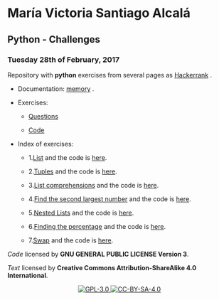 # María Victoria Santiago Alcalá

## Python - Challenges

### Tuesday 28th of February, 2017

Repository with **python** exercises from several pages as [Hackerrank](https://www.hackerrank.com/domains/python) .

* Documentation: [memory](https://stiago.github.io/Python/) .

* Exercises:
    
    - [Questions](https://github.com/STiago/Python/tree/master/Questions)
    
    - [Code](https://github.com/STiago/Python/tree/master/Code)

* Index of exercises:

    - 1.[List](https://github.com/STiago/Python/blob/master/Questions/1Lists.md) and the code is [here](https://github.com/STiago/Python/blob/master/Code/1lists.py).

    - 2.[Tuples](https://github.com/STiago/Python/blob/master/Questions/2Tuples.md) and the code is [here](https://github.com/STiago/Python/blob/master/Code/2tuples.py).

    - 3.[List comprehensions](https://github.com/STiago/Python/blob/master/Questions/3ListComprehension.md) and the code is [here](https://github.com/STiago/Python/blob/master/Code/3listcomprehension.py).

    - 4.[Find the second largest number](https://github.com/STiago/Python/blob/master/Questions/4SLNumber.md) and the code is [here](https://github.com/STiago/Python/blob/master/Code/4SecondLargest.py).

    - 5.[Nested Lists](https://github.com/STiago/Python/blob/master/Questions/5NestedList.md) and the code is [here](https://github.com/STiago/Python/blob/master/Code/5nestedlist.py).

    - 6.[Finding the percentage](https://github.com/STiago/Python/blob/master/Questions/6FindingPercentage.md) and the code is [here](https://github.com/STiago/Python/blob/master/Code/6Fpercentage.py).

    - 7.[Swap](https://github.com/STiago/Python/blob/master/Questions/7Swap.md) and the code is [here](https://github.com/STiago/Python/blob/master/Code/7Swap.py).

_Code_ licensed by **GNU GENERAL PUBLIC LICENSE Version 3**.

_Text_ licensed by **Creative Commons Attribution-ShareAlike 4.0 International**.

<p align="center">
<a href="http://www.gnu.org/licenses/gpl-3.0.html">
<img alt="GPL-3.0" src="https://dl.dropboxusercontent.com/s/t0ylvis7f1stcu7/GPL-3.0.png">
</a>
<a href="https://creativecommons.org/licenses/by-sa/4.0/legalcode">
<img alt="CC-BY-SA-4.0" src="https://dl.dropboxusercontent.com/s/sb421l5usayaigo/CC-BY-SA-4.0.png">
</a>
</p>


